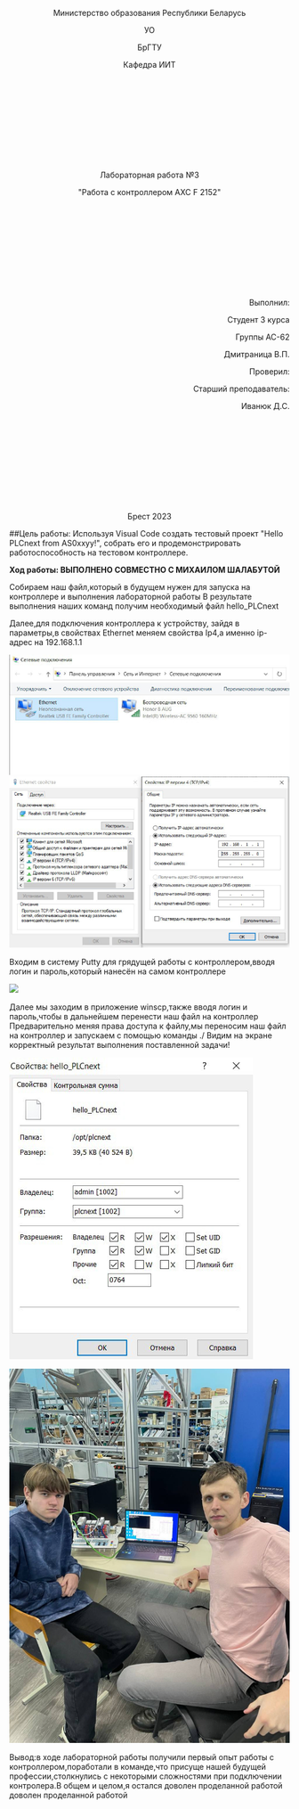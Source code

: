 <p align="center">Министерство образования Республики Беларусь</p>
<p align="center">УО</p>
<p align="center">БрГТУ</p>
<p align="center">Кафедра ИИТ</p>
<br/><br/><br/><br/><br/><br/><br/><br/><br/>
<p align="center"> Лабораторная работа №3</p>
<p align="center"> "Работа с контроллером AXC F 2152"</p>
<br/><br/><br/><br/><br/><br/><br/><br/><br/>
<p align="right">Выполнил:</p>
<p align="right">Студент 3 курса</p>
<p align="right">Группы АС-62</p>
<p align="right">Дмитраница В.П.</p>
<p align="right">Проверил:</p>
<p align="right">Cтарший преподаватель:</p>
<p align="right">Иванюк Д.С.</p>
<br/><br/><br/><br/><br/><br/><br/><br/><br/>
<p align="center">Брест 2023</p>



 ##Цель работы:
 Используя Visual Code создать тестовый проект "Hello PLCnext from AS0xxyy!", собрать его и продемонстрировать работоспособность на тестовом контроллере.</p>



 <p> <strong>  Ход работы: ВЫПОЛНЕНО СОВМЕСТНО С МИХАИЛОМ ШАЛАБУТОЙ </strong> </p>

 Cобираем наш файл,который в будущем нужен для запуска на контроллере и выполнения лабораторной работы
 В результате выполнения наших команд получим необходимый файл hello_PLCnext</p>
 Далее,для подключения контроллера к устройству, зайдя в параметры,в свойствах Ethernet меняем свойства Ip4,а именно ip-адрес на 192.168.1.1</p>



![](../screenshots/settings.jpg)
![](../screenshots/afterstartwork.jpg)





Входим в систему Putty для грядущей работы с контроллером,вводя логин и пароль,который нанесён на самом контроллере



![](../screenshots/puttylog.jpg)


Далее мы заходим в приложение winscp,также вводя логин и пароль,чтобы в дальнейшем перенести наш файл на контроллер
Предварительно меняя права доступа к файлу,мы переносим наш файл на контроллер и запускаем с помощью команды ./
Видим на экране корректный результат выполнения поставленной задачи!


![](../screenshots/file.jpg)


![](../screenshots/result.jpg)
 


Вывод:в ходе лабораторной работы получили первый опыт работы с контроллером,поработали в команде,что присуще нашей будущей профессии,столкнулись с некоторыми сложностями при подключении контролера.В общем и целом,я остался доволен проделанной работой доволен проделанной работой
